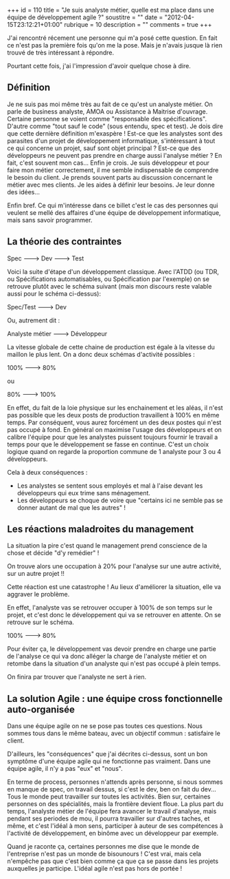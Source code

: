 +++
id = 110
title = "Je suis analyste métier, quelle est ma place dans une équipe de développement agile ?"
soustitre = ""
date = "2012-04-15T23:12:21+01:00"
rubrique = 10
description = ""
comments = true
+++

<div class="chapo"></div>
J'ai rencontré récement une personne qui m'a posé cette question. En fait ce n'est pas la première fois qu'on me la pose. Mais je n'avais jusque là rien trouvé de très intéressant à répondre.

Pourtant cette fois, j'ai l'impression d'avoir quelque chose à dire.

## Définition
Je ne suis pas moi même très au fait de ce qu'est un analyste métier. On parle de business analyste, AMOA ou Assistance à Maitrise d'ouvrage. Certaine personne se voient comme "responsable des spécifications". D'autre comme "tout sauf le code" (sous entendu, spec et test). Je dois dire que cette dernière définition m'exaspère ! Est-ce que les analystes sont des parasites d'un projet de développement informatique, s'intéressant à tout ce qui concerne un projet, sauf sont objet principal ? Est-ce que des développeurs ne peuvent pas prendre en charge aussi l'analyse métier ? En fait, c'est souvent mon cas... Enfin je crois. Je suis développeur et pour faire mon métier correctement, il me semble indispensable de comprendre le besoin du client. Je prends souvent parts au discussion concernant le métier avec mes clients. Je les aides à définir leur besoins. Je leur donne des idées...

Enfin bref. Ce qui m'intéresse dans ce billet c'est le cas des personnes qui veulent se mellé des affaires d'une équipe de développement informatique, mais sans savoir programmer.

## La théorie des contraintes

Spec ---> Dev ---> Test

Voici la suite d'étape d'un développement classique. 
Avec l'ATDD (ou TDR, ou Spécifications automatisables, ou Spécification par l'exemple) on se retrouve plutôt avec le schéma suivant (mais mon discours reste valable aussi pour le schéma ci-dessus):

Spec/Test ---> Dev

Ou, autrement dit :

Analyste métier ---> Développeur

La vitesse globale de cette chaine de production est égale à la vitesse du maillon le plus lent. On a donc deux schémas d'activité possibles :

100% ---> 80%

ou 

80%  ---> 100%

En effet, du fait de la loie physique sur les enchainement et les aléas, il n'est pas possible que les deux posts de production travaillent à 100% en même temps. Par conséquent, vous aurez forcément un des deux postes qui n'est pas occupé à fond. En général on maximise l'usage des développeurs et on calibre l'équipe pour que les analystes puissent toujours fournir le travail a temps pour que le développement se fasse en continue. C'est un choix logique quand on regarde la proportion commune de 1 analyste pour 3 ou 4 développeurs.

Cela à deux conséquences :

- Les analystes se sentent sous employés et mal à l'aise devant les développeurs qui eux trime sans ménagement.
- Les développeurs se choque de voire que "certains ici ne semble pas se donner autant de mal que les autres" !

## Les réactions maladroites du management

La situation la pire c'est quand le management prend conscience de la chose et décide "d'y remédier" !

On trouve alors une occupation à 20% pour l'analyse sur une autre activité, sur un autre projet !!

Cette réaction est une catastrophe ! Au lieux d'améliorer la situation, elle va aggraver le problème.

En effet, l'analyste vas se retrouver occuper à 100% de son temps sur le projet, et c'est donc le développement qui va se retrouver en attente. On se retrouve sur le schéma.

100% ---> 80%

Pour éviter ça, le développement vas devoir prendre en charge une partie de l'analyse ce qui va donc alléger la charge de l'analyste métier et on retombe dans la situation d'un analyste qui n'est pas occupé à plein temps.

On finira par trouver que l'analyste ne sert à rien.

## La solution Agile : une équipe cross fonctionnelle auto-organisée

Dans une équipe agile on ne se pose pas toutes ces questions. Nous sommes tous dans le même bateau, avec un objectif commun : satisfaire le client.

D'ailleurs, les "conséquences" que j'ai décrites ci-dessus, sont un bon symptôme d'une équipe agile qui ne fonctionne pas vraiment. Dans une équipe agile, il n'y a pas "eux" et "nous".

En terme de process, personnes n'attends après personne, si nous sommes en manque de spec, on travail dessus, si c'est le dev, ben on fait du dev...
Tous le monde peut travailler sur toutes les activités. Bien sur, certaines personnes on des spécialités, mais la frontière devient floue.
La plus part du temps, l'analyste métier de l'équipe fera avancer le travail d'analyse, mais pendant ses periodes de mou, il pourra travailler sur d'autres taches, et même, et c'est l'idéal à mon sens, participer à auteur de ses compétences à l'activité de développement, en binôme avec un développeur par exemple.

Quand je raconte ça, certaines personnes me dise que le monde de l'entreprise n'est pas un monde de bisounours ! C'est vrai, mais cela n'empêche pas que c'est bien comme ça que ça se passe dans les projets auxquelles je participe. L'idéal agile n'est pas hors de portée !